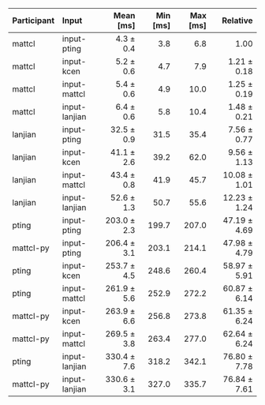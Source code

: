 | Participant | Input | Mean [ms] | Min [ms] | Max [ms] | Relative |
|:---|:---|---:|---:|---:|---:|
| mattcl | input-pting | 4.3 ± 0.4 | 3.8 | 6.8 | 1.00 |
| mattcl | input-kcen | 5.2 ± 0.6 | 4.7 | 7.9 | 1.21 ± 0.18 |
| mattcl | input-mattcl | 5.4 ± 0.6 | 4.9 | 10.0 | 1.25 ± 0.19 |
| mattcl | input-lanjian | 6.4 ± 0.6 | 5.8 | 10.4 | 1.48 ± 0.21 |
| lanjian | input-pting | 32.5 ± 0.9 | 31.5 | 35.4 | 7.56 ± 0.77 |
| lanjian | input-kcen | 41.1 ± 2.6 | 39.2 | 62.0 | 9.56 ± 1.13 |
| lanjian | input-mattcl | 43.4 ± 0.8 | 41.9 | 45.7 | 10.08 ± 1.01 |
| lanjian | input-lanjian | 52.6 ± 1.3 | 50.7 | 55.6 | 12.23 ± 1.24 |
| pting | input-pting | 203.0 ± 2.3 | 199.7 | 207.0 | 47.19 ± 4.69 |
| mattcl-py | input-pting | 206.4 ± 3.1 | 203.1 | 214.1 | 47.98 ± 4.79 |
| pting | input-kcen | 253.7 ± 4.5 | 248.6 | 260.4 | 58.97 ± 5.91 |
| pting | input-mattcl | 261.9 ± 5.6 | 252.9 | 272.2 | 60.87 ± 6.14 |
| mattcl-py | input-kcen | 263.9 ± 6.6 | 256.8 | 273.8 | 61.35 ± 6.24 |
| mattcl-py | input-mattcl | 269.5 ± 3.8 | 263.4 | 277.0 | 62.64 ± 6.24 |
| pting | input-lanjian | 330.4 ± 7.6 | 318.2 | 342.1 | 76.80 ± 7.78 |
| mattcl-py | input-lanjian | 330.6 ± 3.1 | 327.0 | 335.7 | 76.84 ± 7.61 |
